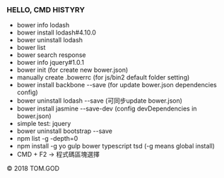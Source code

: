 ### HELLO, CMD HISTYRY
+ bower info lodash
+ bower install lodash#4.10.0
+ bower uninstall lodash 
+ bower list 
+ bower search response
+ bower info jquery#1.0.1
+ bower init (for create new bower.json)
+ manually create .bowerrc  (for js/bin2 default folder setting)
+ bower install backbone --save (for update bower.json dependencies config)
+ bower uninstall lodash --save (可同步update bower.json)
+ bower install jasmine --save-dev (config devDependencies in bower.json)
+ simple test: jquery
+ bower uninstall bootstrap --save 
+ npm list -g -depth=0 
+ npm install -g yo gulp bower typescript tsd (-g means global install)
+ CMD + F2 -> 程式碼區塊選擇


&copy; 2018 TOM.GOD